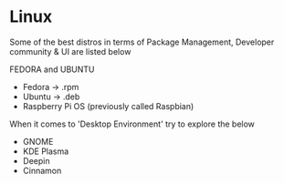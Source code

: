 # Linux

Some of the best distros in terms of Package Management, Developer community & UI are listed below

FEDORA and UBUNTU

* Fedora -> .rpm
* Ubuntu -> .deb
* Raspberry Pi OS (previously called Raspbian)

When it comes to 'Desktop Environment' try to explore the below

* GNOME
* KDE Plasma
* Deepin
* Cinnamon
